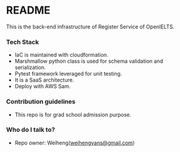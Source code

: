 # README #
This is the back-end infrastructure of Register Service of OpenIELTS.

### Tech Stack ###
* IaC is maintained with cloudformation.
* Marshmallow python class is used for schema validation and serialization.
* Pytest framework leveraged for unit testing.
* It is a SaaS architecture.
* Deploy with AWS Sam.

### Contribution guidelines ###

* This repo is for grad school admission purpose.

### Who do I talk to? ###

* Repo owner: Weiheng(weihengyans@gmail.com)
